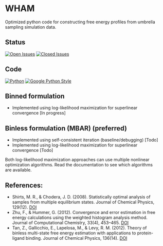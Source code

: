 # WHAM

Optimized python code for constructing free energy profiles from umbrella sampling simulation data.

## Status

[![Open Issues](https://img.shields.io/github/issues-raw/apallath/WHAM)](https://github.com/apallath/WHAM/issues)
[![Closed Issues](https://img.shields.io/github/issues-closed-raw/apallath/WHAM)](https://github.com/apallath/WHAM/issues)

## Code

[![Python](https://img.shields.io/github/languages/top/apallath/WHAM)](https://www.python.org/downloads/release/python-370/)
[![Google Python Style](https://img.shields.io/badge/Code%20Style-Google%20Python%20Style-brightgreen)](https://google.github.io/styleguide/pyguide.html)

## Binned formulation
- Implemented using log-likelihood maximization for superlinear convergence [In progress]

## Binless formulation (MBAR) (preferred)
- Implemented using self-consistent iteration (baseline/debugging) [Todo]
- Implemented using log-likelihood maximization for superlinear convergence [Todo]

Both log-likelihood maximization approaches can use multiple nonlinear optimization algorithms. Read the documentation to see which algorithms are available.

## References:
- Shirts, M. R., & Chodera, J. D. (2008). Statistically optimal analysis of samples from multiple equilibrium states. Journal of Chemical Physics, 129(12). [DOI](https://doi.org/10.1063/1.2978177)
- Zhu, F., & Hummer, G. (2012). Convergence and error estimation in free energy calculations using the weighted histogram analysis method. Journal of Computational Chemistry, 33(4), 453–465. [DOI](https://doi.org/10.1002/jcc.21989)
- Tan, Z., Gallicchio, E., Lapelosa, M., & Levy, R. M. (2012). Theory of binless multi-state free energy estimation with applications to protein-ligand binding. Journal of Chemical Physics, 136(14). [DOI](https://doi.org/10.1063/1.3701175)
